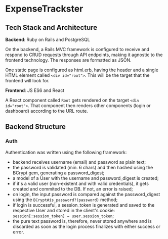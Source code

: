 # ExpenseTrackster

## Tech Stack and Architecture
**Backend**: Ruby on Rails and PostgreSQL

On the backend, a Rails MVC framework is configured to receive and respond to CRUD requests through API endpoints, making it agnostic to the frontend technology. The responses are formatted as JSON.

One static page is configured as html.erb, having the header and a single HTML element called `<div id="root">`. This will be the target that the frontend will look for.


**Frontend**: JS ES6 and React

A React component called `Root` gets rendered on the target `<div id="root">`. That component then renders other components (login or dashboard) according to the URL route.

## Backend Structure

### Auth
Authentication was written using the following framework:
* backend receives username (email) and password as plain text;
* the password is validated (min. 6 chars) and then hashed using the BCrypt gem, generating a password_digest;
* a model of a User with the username and password_digest is created;
* if it's a valid user (non-existent and with valid credentials), it gets created and commited to the DB. If not, an error is raised;
* on login, the input password is compared against the password_digest using the `BCrypt#is_password?(password)` method;
* if login is successful, a session_token is generated and saved to the respective User and stored in the client's cookie: `session[:session_token] = user.session_token`;
* the pure text password is, therefore, never stored anywhere and is discarded as soon as the login process finalizes with either success or error.